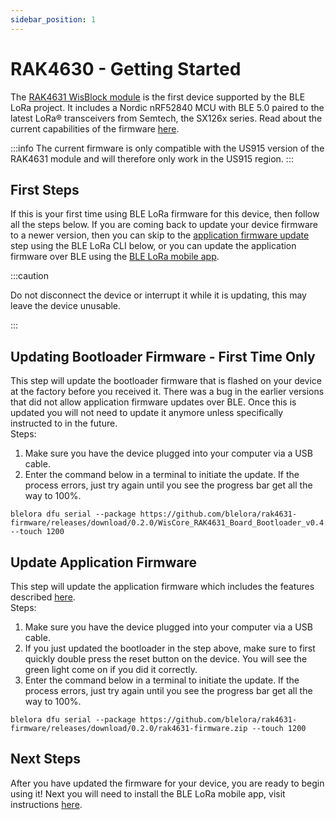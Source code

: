 ```yaml
---
sidebar_position: 1
---
```


# RAK4630 - Getting Started 

The [RAK4631 WisBlock module](https://store.rakwireless.com/products/rak4631-lpwan-node) is the first device supported by the BLE LoRa project. It includes a Nordic nRF52840 MCU with BLE 5.0 paired to the latest LoRa® transceivers from Semtech, the SX126x series. Read about the current capabilities of the firmware [here](/docs/devices/rak4631/capabilities).

:::info
The current firmware is only compatible with the US915 version of the RAK4631 module and will therefore only work in the US915 region.
:::

## First Steps
If this is your first time using BLE LoRa firmware for this device, then follow all the steps below. 
If you are coming back to update your device firmware to a newer version, then you can skip to the [application firmware 
update](#update-application-firmware) step using the BLE LoRa CLI below, or you can update the application firmware over BLE using the [BLE LoRa mobile app](/docs/mobile-app/getting-started).

:::caution

Do not disconnect the device or interrupt it while it is updating, this may leave the device unusable.

:::

## Updating Bootloader Firmware - First Time Only
This step will update the bootloader firmware that is flashed on your device at the factory before you received it. There was a
bug in the earlier versions that did not allow application firmware updates over BLE. Once this is updated you will not need to update it anymore unless specifically instructed to in the future.   
Steps:
1. Make sure you have the device plugged into your computer via a USB cable. 
2. Enter the command below in a terminal to initiate the update. If the process errors, just try again until you see the progress bar get all the way to 100%.
```
blelora dfu serial --package https://github.com/blelora/rak4631-firmware/releases/download/0.2.0/WisCore_RAK4631_Board_Bootloader_v0.4.2.zip --touch 1200
```


## Update Application Firmware
This step will update the application firmware which includes the features described [here](/docs/devices/rak4631/capabilities).   
Steps: 
1. Make sure you have the device plugged into your computer via a USB cable. 
2. If you just updated the bootloader in the step above, make sure to first quickly double press the reset button on the device. You will see the green light come on if you did it correctly. 
3. Enter the command below in a terminal to initiate the update. If the process errors, just try again until you see the progress bar get all the way to 100%. 
```
blelora dfu serial --package https://github.com/blelora/rak4631-firmware/releases/download/0.2.0/rak4631-firmware.zip --touch 1200
```

## Next Steps
After you have updated the firmware for your device, you are ready to begin using it! Next you will need to install the BLE LoRa mobile app, visit instructions [here](/docs/mobile-app/getting-started).

